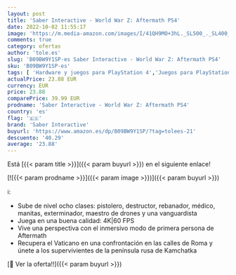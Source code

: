 ```yaml
---
layout: post
title: 'Saber Interactive - World War Z: Aftermath PS4'
date: 2022-10-02 11:55:17
image: 'https://m.media-amazon.com/images/I/41QH9MO+3hL._SL500_._SL400_.jpg'
comments: true
category: ofertas
author: 'tole.es'
slug: 'B09BW9Y1SP-es Saber Interactive - World War Z: Aftermath PS4'
sku: 'B09BW9Y1SP-es'
tags: [ 'Hardware y juegos para PlayStation 4','Juegos para PlayStation 4','Videojuegos','ps4','saber interactive','🇪🇸', ]
actualPrice: 23.88 EUR
currency: EUR
price: 23.88
comparePrice: 39.99 EUR
prodname: 'Saber Interactive - World War Z: Aftermath PS4'
country: 'es'
flag: '🇪🇸'
brand: 'Saber Interactive'
buyurl: 'https://www.amazon.es/dp/B09BW9Y1SP/?tag=tolees-21'
descuento: '40.29'
average: '23.88'
---
```


Está [{{< param title >}}]({{< param buyurl >}}) en el siguiente enlace!

[![{{< param prodname >}}]({{< param image >}})]({{< param buyurl >}})

ℹ️:

- Sube de nivel ocho clases: pistolero, destructor, rebanador, médico, manitas, exterminador, maestro de drones y una vanguardista
- Juega en una buena calidad: 4K|60 FPS
- Vive una perspectiva con el inmersivo modo de primera persona de Aftermath
- Recupera el Vaticano en una confrontación en las calles de Roma y únete a los supervivientes de la península rusa de Kamchatka

[🛒 Ver la oferta!!]({{< param buyurl >}})
